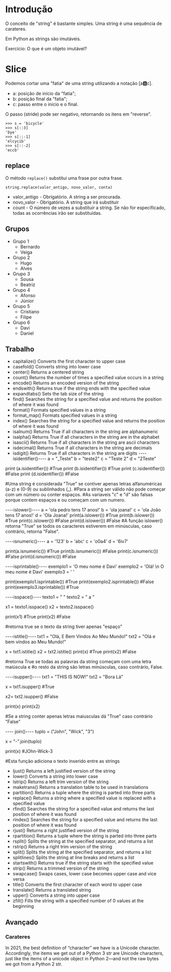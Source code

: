 # Introdução

O conceito de "string" é bastante simples. Uma string é uma sequência de carateres. 

Em Python as strings são imutáveis. 

Exercício: O que é um objeto imutável?


# Slice

Podemos cortar uma "fatia" de uma string utilizando a notação [a:b:c]. 

- a: posição de início da "fatia";
- b: posição final da "fatia";
- c: passo entre o início e o final.

O passo (stride) pode ser negativo, retornando os itens em "reverse".

```
>>> s = 'bicycle'
>>> s[::3]
'bye'
>>> s[::-1]
'elcycib'
>>> s[::-2]
'eccb'
```

## replace

O método ```replace()``` substitui uma frase por outra frase.

```
string.replace(valor_antigo, novo_valor, conta)
```

- valor_antigo - Obrigatório. A string a ser procurada.
- novo_valor - Obrigatório. A string que irá substituir
- count - O número de vezes a substituir a string. Se não for especificado, todas as ocorrências irão ser substituídas.

## Grupos

- Grupo 1
    - Bernardo
    - Veiga
- Grupo 2
    - Hugo
    - Alves
- Grupo 3
    - Sousa
    - Beatriz
- Grupo 4
    - Afonso
    - Júnior
- Grupo 5
    - Cristiano
    - Filipe
- Grupo 6
    - Davi
    - Daniel

## Trabalho

- capitalize()	Converts the first character to upper case
- casefold()	Converts string into lower case
- center()	Returns a centered string
- count()	Returns the number of times a specified value occurs in a string
- encode()	Returns an encoded version of the string
- endswith()	Returns true if the string ends with the specified value
- expandtabs()	Sets the tab size of the string
- find()	Searches the string for a specified value and returns the position of where it was found
- format()	Formats specified values in a string
- format_map()	Formats specified values in a string
- index()	Searches the string for a specified value and returns the position of where it was found
- isalnum()	Returns True if all characters in the string are alphanumeric
- isalpha()	Returns True if all characters in the string are in the alphabet
- isascii()	Returns True if all characters in the string are ascii characters
- isdecimal()	Returns True if all characters in the string are decimals
- isdigit()	Returns True if all characters in the string are digits
----isidentifier()----
a = "_Teste"
b = "teste2"
c = "Teste 2"
d = "2Teste"

print (a.isidentifier()) #True
print (b.isidentifier()) #True
print (c.isidentifier()) #False
print (d.isidentifier()) #False

#Uma string é considerada "True" se contiver apenas letras alfanuméricas (a-z) e (0-9) ou sublinhados (_).
#Para a string ser válido não pode começar com um número ou conter espaços.
#As variaveis "c" e "d" são falsas porque contem espaços e ou começam com um numero.

----islower()----
a = 'ola pedro tens 17 anos!'
b = 'ola joana!'
c = 'ola João tens 17 anos!'
d = 'Ola Joana!'
print(a.islower()) #True
print(b.islower()) #True
print(c.islower()) #False
print(d.islower()) #False
#A função islower() retorna "True" se todos os caracteres estiverem em minúsculas, caso contrário, retorna "False".

----isnumeric()----
a = '123'
b = 'abc'
c = 'o0a4'
d = '6iv7'

print(a.isnumeric()) #True
print(b.isnumeric()) #False
print(c.isnumeric()) #False
print(d.isnumeric()) #False

----isprintable()----
exemplo1 = 'O meu nome é Davi'
exemplo2 = 'Olá! \n O meu nome é Davi'
exemplo3 = ' '

print(exemplo1.isprintable()) #True
print(exemplo2.isprintable()) #False
print(exemplo3.isprintable()) #True

----isspace()----
texto1 = "    "
texto2 = " a  "

x1 = texto1.isspace()
x2 = texto2.isspace()

print(x1) #True
print(x2) #False

#retorna true se o texto da string tiver apenas "espaço"

----istitle()----
txt1 = "Olá, E Bem Vindos Ao Meu Mundo!"
txt2 = "Olá e bem vindos ao Meu Mundo!"

x = txt1.istitle()
x2 = txt2.istitle()
print(x) #True
print(x2) #False

#retorna True se todas as palavras da string começam com uma letra maiúscula e
#o resto da string são letras minúsculas, caso contrário, False.

----isupper()----
txt1 = "THIS IS NOW!"
txt2 = "Bora Lá"

x = txt1.isupper() #True

x2= txt2.isupper() #False

print(x)
print(x2)

#Se a string conter apenas letras maiusculas dá "True" caso contrário "False"

---- join()----
tuplo = ("John", "Wick", "3")

x = "-".join(tuplo)

print(x) #JOhn-Wick-3

#Esta função adiciona o texto inserido entre as strings

- ljust()	Returns a left justified version of the string
- lower()	Converts a string into lower case
- lstrip()	Returns a left trim version of the string
- maketrans()	Returns a translation table to be used in translations
- partition()	Returns a tuple where the string is parted into three parts
- replace()	Returns a string where a specified value is replaced with a specified value
- rfind()	Searches the string for a specified value and returns the last position of where it was found
- rindex()	Searches the string for a specified value and returns the last position of where it was found
- rjust()	Returns a right justified version of the string
- rpartition()	Returns a tuple where the string is parted into three parts
- rsplit()	Splits the string at the specified separator, and returns a list
- rstrip()	Returns a right trim version of the string
- split()	Splits the string at the specified separator, and returns a list
- splitlines()	Splits the string at line breaks and returns a list
- startswith()	Returns true if the string starts with the specified value
- strip()	Returns a trimmed version of the string
- swapcase()	Swaps cases, lower case becomes upper case and vice versa
- title()	Converts the first character of each word to upper case
- translate()	Returns a translated string
- upper()	Converts a string into upper case
- zfill()	Fills the string with a specified number of 0 values at the beginning


## Avançado 

### Carateres

In 2021, the best definition of “character” we have is a Unicode character. Accordingly, the items we get out of a Python 3 str are Unicode characters, just like the items of a unicode object in Python 2—and not the raw bytes we got from a Python 2 str.

